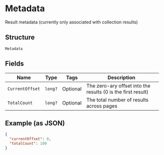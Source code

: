 
# Metadata

Result metadata (currently only associated with collection results)

## Structure

`Metadata`

## Fields

| Name | Type | Tags | Description |
|  --- | --- | --- | --- |
| `CurrentOffset` | `long?` | Optional | The zero-ary offset into the results (0 is the first result) |
| `TotalCount` | `long?` | Optional | The total number of results across pages |

## Example (as JSON)

```json
{
  "currentOffset": 0,
  "totalCount": 100
}
```


